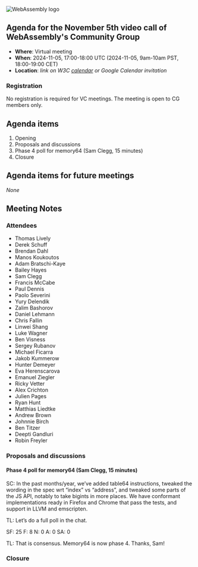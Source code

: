 ![WebAssembly logo](/images/WebAssembly.png)

## Agenda for the November 5th video call of WebAssembly's Community Group

- **Where**: Virtual meeting
- **When**: 2024-11-05, 17:00-18:00 UTC (2024-11-05, 9am-10am PST, 18:00-19:00 CET)
- **Location**: *link on W3C [calendar](https://www.w3.org/groups/cg/webassembly/calendar/) or Google Calendar invitation*

### Registration

No registration is required for VC meetings. The meeting is open to CG members only.

## Agenda items

1. Opening
1. Proposals and discussions
  1. Phase 4 poll for memory64 (Sam Clegg, 15 minutes)
1. Closure

## Agenda items for future meetings

*None*

## Meeting Notes

### Attendees

 - Thomas Lively
 - Derek Schuff
 - Brendan Dahl
 - Manos Koukoutos
 - Adam Bratschi-Kaye
 - Bailey Hayes
 - Sam Clegg
 - Francis McCabe
 - Paul Dennis
 - Paolo Severini
 - Yury Delendik
 - Zalim Bashorov
 - Daniel Lehmann
 - Chris Fallin
 - Linwei Shang
 - Luke Wagner
 - Ben Visness
 - Sergey Rubanov
 - Michael Ficarra
 - Jakob Kummerow
 - Hunter Demeyer
 - Eva Herenscarova
 - Emanuel Ziegler
 - Ricky Vetter
 - Alex Crichton
 - Julien Pages
 - Ryan Hunt
 - Matthias Liedtke
 - Andrew Brown
 - Johnnie Birch
 - Ben Titzer
 - Deepti Gandluri
 - Robin Freyler



### Proposals and discussions

#### Phase 4 poll for memory64 (Sam Clegg, 15 minutes)

SC: In the past months/year, we’ve added table64 instructions, tweaked the wording in the spec wrt “index” vs “address”, and tweaked some parts of the JS API, notably to take bigints in more places. We have conformant implementations ready in Firefox and Chrome that pass the tests, and support in LLVM and emscripten.

TL: Let’s do a full poll in the chat.

SF: 25
F: 8
N: 0
A: 0
SA: 0

TL: That is consensus. Memory64 is now phase 4. Thanks, Sam!

### Closure
